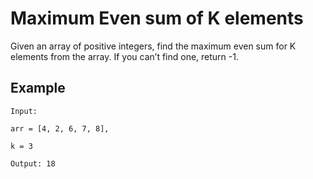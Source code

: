 #  Maximum Even sum of K elements
Given an array of positive integers, find the maximum even sum for K elements from the array. If you can’t find one, return -1.

## Example

```
Input: 

arr = [4, 2, 6, 7, 8], 

k = 3

Output: 18

```

